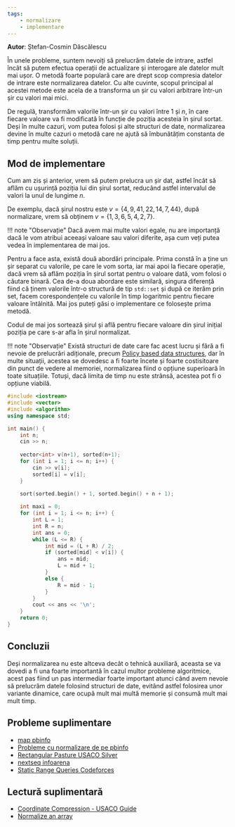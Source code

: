 ```yaml
---
tags:
    - normalizare
    - implementare
---
```


**Autor**: Ștefan-Cosmin Dăscălescu

În unele probleme, suntem nevoiți să prelucrăm datele de intrare, astfel încât să putem efectua operații de actualizare și interogare ale datelor mult mai ușor. O metodă foarte populară care are drept scop compresia datelor de intrare este normalizarea datelor. Cu alte cuvinte, scopul principal al acestei metode este acela de a transforma un șir cu valori arbitrare într-un șir cu valori mai mici.

De regulă, transformăm valorile într-un șir cu valori între $1$ și $n$, în care fiecare valoare va fi modificată în funcție de poziția acesteia în șirul sortat. Deși în multe cazuri, vom putea folosi și alte structuri de date, normalizarea devine în multe cazuri o metodă care ne ajută să îmbunătățim constanta de timp pentru multe soluții.

## Mod de implementare 

Cum am zis și anterior, vrem să putem prelucra un șir dat, astfel încât să aflăm cu ușurință poziția lui din șirul sortat, reducând astfel intervalul de valori la unul de lungime $n$. 

De exemplu, dacă șirul nostru este $v = \{4, 9, 41, 22, 14, 7, 44 \}$, după normalizare, vrem să obținem $v = \{1, 3, 6, 5, 4, 2, 7 \}$. 

!!! note "Observație"
    Dacă avem mai multe valori egale, nu are importanță dacă le vom atribui aceeași valoare sau valori diferite, așa cum veți putea vedea în implementarea de mai jos. 

Pentru a face asta, există două abordări principale. Prima constă în a ține un șir separat cu valorile, pe care le vom sorta, iar mai apoi la fiecare operație, dacă vrem să aflăm poziția în șirul sortat pentru o valoare dată, vom folosi o căutare binară. Cea de-a doua abordare este similară, singura diferență fiind că ținem valorile într-o structură de tip `std::set` și după ce iterăm prin set, facem corespondențele cu valorile în timp logaritmic pentru fiecare valoare întâlnită. Mai jos puteți găsi o implementare ce folosește prima metodă.

Codul de mai jos sortează șirul și află pentru fiecare valoare din șirul inițial poziția pe care s-ar afla în șirul normalizat. 

!!! note "Observație"
    Există structuri de date care fac acest lucru și fără a fi nevoie de prelucrări adiționale, precum [Policy based data structures](https://codeforces.com/blog/entry/11080), dar în multe situații, acestea se dovedesc a fi foarte încete și foarte costisitoare din punct de vedere al memoriei, normalizarea fiind o opțiune superioară în toate situațiile. Totuși, dacă limita de timp nu este strânsă, acestea pot fi o opțiune viabilă.

```cpp
#include <iostream>
#include <vector>
#include <algorithm>
using namespace std;

int main() {
    int n;
    cin >> n;
    
    vector<int> v(n+1), sorted(n+1);
    for (int i = 1; i <= n; i++) {
        cin >> v[i];
        sorted[i] = v[i];
    }

    sort(sorted.begin() + 1, sorted.begin() + n + 1);
    
    int maxi = 0;
    for (int i = 1; i <= n; i++) {
        int L = 1;
        int R = n;
        int ans = 0;
        while (L <= R) {
            int mid = (L + R) / 2;
            if (sorted[mid] < v[i]) {
                ans = mid;
                L = mid + 1;
            }
            else {
                R = mid - 1;
            }
        }
        cout << ans << '\n';
    }
    return 0;
}
```

## Concluzii 

Deși normalizarea nu este altceva decât o tehnică auxiliară, aceasta se va dovedi a fi una foarte importantă în cazul multor probleme algoritmice, acest pas fiind un pas intermediar foarte important atunci când avem nevoie să prelucrăm datele folosind structuri de date, evitând astfel folosirea unor variante dinamice, care ocupă mult mai multă memorie și consumă mult mai mult timp. 

## Probleme suplimentare

* [map pbinfo](https://www.pbinfo.ro/probleme/2217/map)
* [Probleme cu normalizare de pe pbinfo](https://www.pbinfo.ro/?pagina=probleme-lista&disciplina=0&clasa=-1&dificultate=0&folosesc_consola=-1&eticheta=349%2C)
* [Rectangular Pasture USACO Silver](http://www.usaco.org/index.php?page=viewproblem2&cpid=1063)
* [nextseq infoarena](https://www.infoarena.ro/problema/nextseq)
* [Static Range Queries Codeforces](https://codeforces.com/gym/102951/problem/D)

## Lectură suplimentară 

* [Coordinate Compression - USACO Guide](https://usaco.guide/silver/sorting-custom?lang=cpp#coordinate-compression)
* [Normalize an array](https://codeforces.com/blog/entry/4861)